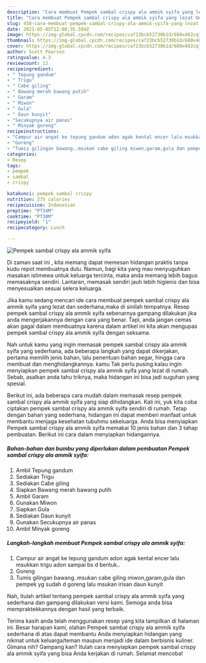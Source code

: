 ```yaml
---
description: "Cara membuat Pempek sambal crispy ala ammik syifa yang lezat Untuk Jualan"
title: "Cara membuat Pempek sambal crispy ala ammik syifa yang lezat Untuk Jualan"
slug: 458-cara-membuat-pempek-sambal-crispy-ala-ammik-syifa-yang-lezat-untuk-jualan
date: 2021-05-05T12:08:35.594Z
image: https://img-global.cpcdn.com/recipes/caf23bcb52730b1d/680x482cq70/pempek-sambal-crispy-ala-ammik-syifa-foto-resep-utama.jpg
thumbnail: https://img-global.cpcdn.com/recipes/caf23bcb52730b1d/680x482cq70/pempek-sambal-crispy-ala-ammik-syifa-foto-resep-utama.jpg
cover: https://img-global.cpcdn.com/recipes/caf23bcb52730b1d/680x482cq70/pempek-sambal-crispy-ala-ammik-syifa-foto-resep-utama.jpg
author: Scott Pearson
ratingvalue: 4.3
reviewcount: 12
recipeingredient:
- " Tepung gandum"
- " Trigu"
- " Cabe giling"
- " Bawang merah bawang putih"
- " Garam"
- " Miwon"
- " Gula"
- " Daun kunyit"
- "Secukupnya air panas"
- " Minyak goreng"
recipeinstructions:
- "Campur air angat ke tepung gandum adon agak kental encer lalu msukkan trigu adon sampai bs d bentuk.."
- "Goreng"
- "Tumis gilingan bawang..msukan cabe giling miwon,garam,gula dan pempek yg sudah d goreng lalu msukan irisan daun kunyit"
categories:
- Resep
tags:
- pempek
- sambal
- crispy

katakunci: pempek sambal crispy 
nutrition: 275 calories
recipecuisine: Indonesian
preptime: "PT34M"
cooktime: "PT38M"
recipeyield: "1"
recipecategory: Lunch

---
```



![Pempek sambal crispy ala ammik syifa](https://img-global.cpcdn.com/recipes/caf23bcb52730b1d/680x482cq70/pempek-sambal-crispy-ala-ammik-syifa-foto-resep-utama.jpg)

Di zaman  saat ini , kita memang dapat memesan hidangan praktis tanpa kudu repot membuatnya dulu. Namun, bagi kita yang mau menyuguhkan masakan istimewa untuk keluarga tercinta, maka anda memang lebih bagus memasaknya sendiri. Lantaran, memasak sendiri jauh lebih higienis dan bisa menyesuaikan sesuai selera keluarga.

Jika kamu sedang mencari ide cara membuat pempek sambal crispy ala ammik syifa yang lezat dan sederhana,maka di sinilah tempatnya. Resep pempek sambal crispy ala ammik syifa  sebenarnya gampang dilakukan jika anda mengerjakannya dengan cara yang benar. Tapi, anda jangan cemas akan gagal dalam membuatnya 
karena dalam artikel ini kita akan mengupas pempek sambal crispy ala ammik syifa dengan seksama.  



Nah untuk kamu yang ingin memasak pempek sambal crispy ala ammik syifa yang sederhana, ada beberapa langkah yang dapat dikerjakan, pertama memilih jenis bahan, lalu penentuan bahan segar, hingga cara membuat dan menghidangkannya. kamu Tak perlu pusing kalau ingin menyiapkan pempek sambal crispy ala ammik syifa yang lezat di rumah. Sebab, asalkan anda  tahu triknya, maka hidangan ini bisa jadi suguhan yang spesial.

Berikut ini, ada beberapa cara mudah dalam memasak resep pempek sambal crispy ala ammik syifa yang siap dihidangkan. Kali ini, yuk kita coba ciptakan pempek sambal crispy ala ammik syifa sendiri di rumah. Tetap dengan bahan yang sederhana, hidangan ini dapat memberi manfaat untuk membantu menjaga kesehatan tubuhmu sekeluarga. Anda bisa menyiapkan Pempek sambal crispy ala ammik syifa memakai 10 jenis bahan dan 3 tahap pembuatan. Berikut ini cara dalam menyiapkan hidangannya.

<!--inarticleads1-->

##### Bahan-bahan dan bumbu yang diperlukan dalam pembuatan Pempek sambal crispy ala ammik syifa:

1. Ambil  Tepung gandum
1. Sediakan  Trigu
1. Sediakan  Cabe giling
1. Siapkan  Bawang merah bawang putih
1. Ambil  Garam
1. Gunakan  Miwon
1. Siapkan  Gula
1. Sediakan  Daun kunyit
1. Gunakan Secukupnya air panas
1. Ambil  Minyak goreng




<!--inarticleads2-->

##### Langkah-langkah membuat Pempek sambal crispy ala ammik syifa:

1. Campur air angat ke tepung gandum adon agak kental encer lalu msukkan trigu adon sampai bs d bentuk..
1. Goreng
1. Tumis gilingan bawang..msukan cabe giling miwon,garam,gula dan pempek yg sudah d goreng lalu msukan irisan daun kunyit




Nah, itulah artikel tentang  pempek sambal crispy ala ammik syifa  yang sederhana dan gampang dilakukan versi kami. Semoga anda bisa mempraktekkannya dengan hasil yang terbaik. 

Terima kasih anda telah menggunakan resep yang kita tampilkan di halaman ini. Besar harapan kami, olahan  Pempek sambal crispy ala ammik syifa sederhana di atas dapat membantu Anda menyiapkan hidangan yang nikmat untuk keluarga/teman maupun menjadi ide dalam berbisnis kuliner. Gimana nih? Gampang kan? Itulah cara menyiapkan pempek sambal crispy ala ammik syifa yang bisa Anda kerjakan di rumah. Selamat mencoba!

